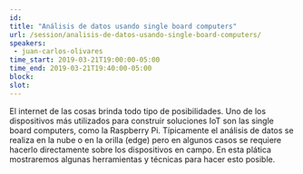 ```yaml
---
id: 
title: "Análisis de datos usando single board computers"
url: /session/analisis-de-datos-usando-single-board-computers/
speakers:
 - juan-carlos-olivares
time_start: 2019-03-21T19:00:00-05:00
time_end: 2019-03-21T19:40:00-05:00
block: 
slot: 
---
```


El internet de las cosas brinda todo tipo de posibilidades. Uno de los dispositivos más utilizados para construir soluciones IoT son las single board computers, como la Raspberry Pi. Típicamente el análisis de datos se realiza en la nube o en la orilla (edge) pero en algunos casos se requiere hacerlo directamente sobre los dispositivos en campo. En esta plática mostraremos algunas herramientas y técnicas para hacer esto posible.